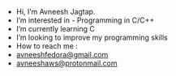 - Hi, I’m Avneesh Jagtap.
- I’m interested in - Programming in C/C++
- I’m currently learning C
- I’m looking to improve my programming skills
- How to reach me :
- avneeshfedora@gmail.com
- avneeshaws@protonmail.com
<!---
avneesh-go/avneesh-go is a ✨ special ✨ repository because its `README.md` (this file) appears on your GitHub profile.
You can click the Preview link to take a look at your changes.
--->
